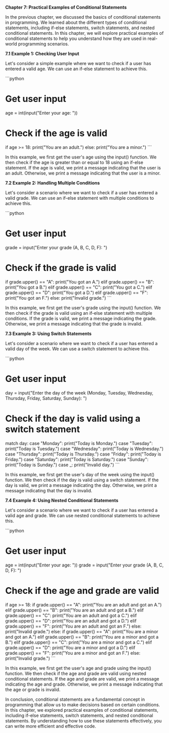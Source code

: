 <p><strong>Chapter 7: Practical Examples of Conditional Statements</strong></p>

<p>In the previous chapter, we discussed the basics of conditional statements in programming. We learned about the different types of conditional statements, including if-else statements, switch statements, and nested conditional statements. In this chapter, we will explore practical examples of conditional statements to help you understand how they are used in real-world programming scenarios.</p>

<p><strong>7.1 Example 1: Checking User Input</strong></p>

<p>Let's consider a simple example where we want to check if a user has entered a valid age. We can use an if-else statement to achieve this.</p>

<p>```python</p>

<h1>Get user input</h1>

<p>age = int(input("Enter your age: "))</p>

<h1>Check if the age is valid</h1>

<p>if age &gt;= 18:
    print("You are an adult.")
else:
    print("You are a minor.")
```</p>

<p>In this example, we first get the user's age using the input() function. We then check if the age is greater than or equal to 18 using an if-else statement. If the age is valid, we print a message indicating that the user is an adult. Otherwise, we print a message indicating that the user is a minor.</p>

<p><strong>7.2 Example 2: Handling Multiple Conditions</strong></p>

<p>Let's consider a scenario where we want to check if a user has entered a valid grade. We can use an if-else statement with multiple conditions to achieve this.</p>

<p>```python</p>

<h1>Get user input</h1>

<p>grade = input("Enter your grade (A, B, C, D, F): ")</p>

<h1>Check if the grade is valid</h1>

<p>if grade.upper() == "A":
    print("You got an A.")
elif grade.upper() == "B":
    print("You got a B.")
elif grade.upper() == "C":
    print("You got a C.")
elif grade.upper() == "D":
    print("You got a D.")
elif grade.upper() == "F":
    print("You got an F.")
else:
    print("Invalid grade.")
```</p>

<p>In this example, we first get the user's grade using the input() function. We then check if the grade is valid using an if-else statement with multiple conditions. If the grade is valid, we print a message indicating the grade. Otherwise, we print a message indicating that the grade is invalid.</p>

<p><strong>7.3 Example 3: Using Switch Statements</strong></p>

<p>Let's consider a scenario where we want to check if a user has entered a valid day of the week. We can use a switch statement to achieve this.</p>

<p>```python</p>

<h1>Get user input</h1>

<p>day = input("Enter the day of the week (Monday, Tuesday, Wednesday, Thursday, Friday, Saturday, Sunday): ")</p>

<h1>Check if the day is valid using a switch statement</h1>

<p>match day:
    case "Monday":
        print("Today is Monday.")
    case "Tuesday":
        print("Today is Tuesday.")
    case "Wednesday":
        print("Today is Wednesday.")
    case "Thursday":
        print("Today is Thursday.")
    case "Friday":
        print("Today is Friday.")
    case "Saturday":
        print("Today is Saturday.")
    case "Sunday":
        print("Today is Sunday.")
    case _:
        print("Invalid day.")
```</p>

<p>In this example, we first get the user's day of the week using the input() function. We then check if the day is valid using a switch statement. If the day is valid, we print a message indicating the day. Otherwise, we print a message indicating that the day is invalid.</p>

<p><strong>7.4 Example 4: Using Nested Conditional Statements</strong></p>

<p>Let's consider a scenario where we want to check if a user has entered a valid age and grade. We can use nested conditional statements to achieve this.</p>

<p>```python</p>

<h1>Get user input</h1>

<p>age = int(input("Enter your age: "))
grade = input("Enter your grade (A, B, C, D, F): ")</p>

<h1>Check if the age and grade are valid</h1>

<p>if age &gt;= 18:
    if grade.upper() == "A":
        print("You are an adult and got an A.")
    elif grade.upper() == "B":
        print("You are an adult and got a B.")
    elif grade.upper() == "C":
        print("You are an adult and got a C.")
    elif grade.upper() == "D":
        print("You are an adult and got a D.")
    elif grade.upper() == "F":
        print("You are an adult and got an F.")
    else:
        print("Invalid grade.")
else:
    if grade.upper() == "A":
        print("You are a minor and got an A.")
    elif grade.upper() == "B":
        print("You are a minor and got a B.")
    elif grade.upper() == "C":
        print("You are a minor and got a C.")
    elif grade.upper() == "D":
        print("You are a minor and got a D.")
    elif grade.upper() == "F":
        print("You are a minor and got an F.")
    else:
        print("Invalid grade.")
```</p>

<p>In this example, we first get the user's age and grade using the input() function. We then check if the age and grade are valid using nested conditional statements. If the age and grade are valid, we print a message indicating the age and grade. Otherwise, we print a message indicating that the age or grade is invalid.</p>

<p>In conclusion, conditional statements are a fundamental concept in programming that allow us to make decisions based on certain conditions. In this chapter, we explored practical examples of conditional statements, including if-else statements, switch statements, and nested conditional statements. By understanding how to use these statements effectively, you can write more efficient and effective code.</p>
